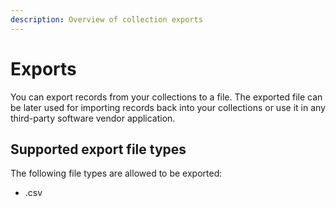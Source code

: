 ```yaml
---
description: Overview of collection exports
---
```


# Exports

You can export records from your collections to a file. The exported file can be later used for importing records back into your collections or use it in any third-party software vendor application.

## Supported export file types

The following file types are allowed to be exported:

* .csv

